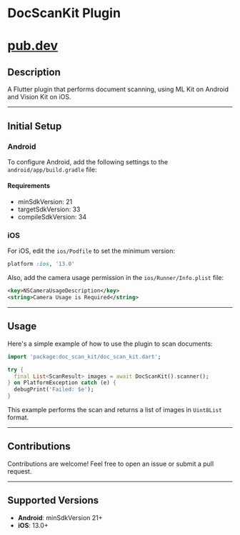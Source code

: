 
# DocScanKit Plugin 

# [pub.dev](https://pub.dev/packages/doc_scan_kit)

## Description

A Flutter plugin that performs document scanning, using ML Kit on Android and Vision Kit on iOS.

---

## Initial Setup

### Android

To configure Android, add the following settings to the `android/app/build.gradle` file:

#### Requirements

- minSdkVersion: 21
- targetSdkVersion: 33
- compileSdkVersion: 34

### iOS

For iOS, edit the `ios/Podfile` to set the minimum version:

```ruby
platform :ios, '13.0'
```

Also, add the camera usage permission in the `ios/Runner/Info.plist` file:

```xml
<key>NSCameraUsageDescription</key>
<string>Camera Usage is Required</string>
```

---

## Usage

Here's a simple example of how to use the plugin to scan documents:

```dart
import 'package:doc_scan_kit/doc_scan_kit.dart';

try {
  final List<ScanResult> images = await DocScanKit().scanner();
} on PlatformException catch (e) {
  debugPrint('Failed: $e');
}
```

This example performs the scan and returns a list of images in `Uint8List` format.

---

## Contributions

Contributions are welcome! Feel free to open an issue or submit a pull request.

---

## Supported Versions

- **Android**: minSdkVersion 21+
- **iOS**: 13.0+
